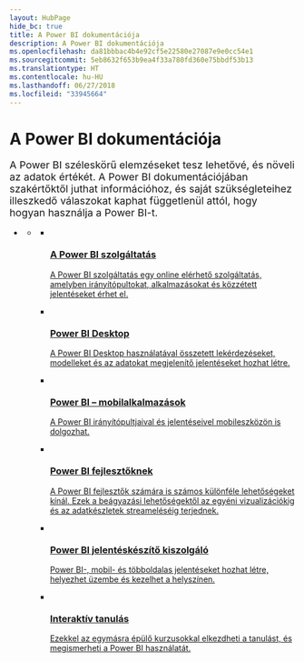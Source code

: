 ```yaml
---
layout: HubPage
hide_bc: true
title: A Power BI dokumentációja
description: A Power BI dokumentációja
ms.openlocfilehash: da81bbbac4b4e92cf5e22580e27087e9e0cc54e1
ms.sourcegitcommit: 5eb8632f653b9ea4f33a780fd360e75bbdf53b13
ms.translationtype: HT
ms.contentlocale: hu-HU
ms.lasthandoff: 06/27/2018
ms.locfileid: "33945664"
---
```

<div id="main" class="v2">
    <div class="container">
        <h1>A Power BI dokumentációja</h1>
        <p style="font-size: 1.12rem;margin-bottom: 1rem;">A Power BI széleskörű elemzéseket tesz lehetővé, és növeli az adatok értékét. A Power BI dokumentációjában szakértőktől juthat információhoz, és saját szükségleteihez illeszkedő válaszokat kaphat függetlenül attól, hogy hogyan használja a Power BI-t.</p>
        <ul class="pivots">
            <li>
                <a href="#home"></a>
                <ul id="home">
                    <li>
                        <a href="#home-all"></a>
                        <ul id="home-all" class="cardsA">
                            <li>
                                <a href="power-bi-overview.md">
                                    <div class="cardSize">
                                        <div class="cardPadding">
                                            <div class="card">
                                                <div class="cardImageOuter">
                                                    <div class="cardImage">
                                                        <img src="https://docs.microsoft.com/en-us/media/hubs/powerbi/pbi-powerbi-logo.svg" alt="" />
                                                    </div>
                                                </div>
                                                <div class="cardText">
                                                    <h3>A Power BI szolgáltatás</h3>
                                                    <p>A Power BI szolgáltatás egy online elérhető szolgáltatás, amelyben irányítópultokat, alkalmazásokat és közzétett jelentéseket érhet el.</p>
                                                </div>
                                            </div>
                                        </div>
                                    </div>
                                </a>
                            </li>
                            <li>
                                <a href="desktop-what-is-desktop.md">
                                    <div class="cardSize">
                                        <div class="cardPadding">
                                            <div class="card">
                                                <div class="cardImageOuter">
                                                    <div class="cardImage">
                                                        <img src="https://docs.microsoft.com/en-us/media/hubs/powerbi/pbi-desktop.svg" alt="" />
                                                    </div>
                                                </div>
                                                <div class="cardText">
                                                    <h3>Power BI Desktop</h3>
                                                    <p>A Power BI Desktop használatával összetett lekérdezéseket, modelleket és az adatokat megjelenítő jelentéseket hozhat létre.</p>
                                                </div>
                                            </div>
                                        </div>
                                    </div>
                                </a>
                            </li>
                            <li>
                                <a href="mobile-apps-for-mobile-devices.md">
                                    <div class="cardSize">
                                        <div class="cardPadding">
                                            <div class="card">
                                                <div class="cardImageOuter">
                                                    <div class="cardImage">
                                                        <img src="https://docs.microsoft.com/en-us/media/hubs/powerbi/pbi-mobile-apps.svg" alt="" />
                                                    </div>
                                                </div>
                                                <div class="cardText">
                                                    <h3>Power BI – mobilalkalmazások</h3>
                                                    <p>A Power BI irányítópultjaival és jelentéseivel mobileszközön is dolgozhat.</p>
                                                </div>
                                            </div>
                                        </div>
                                    </div>
                                </a>
                            </li>
                            <li>
                                <a href="developer/what-can-you-do.md">
                                    <div class="cardSize">
                                        <div class="cardPadding">
                                            <div class="card">
                                                <div class="cardImageOuter">
                                                    <div class="cardImage">
                                                        <img src="https://docs.microsoft.com/en-us/media/hubs/powerbi/pbi-developer.svg" alt="" />
                                                    </div>
                                                </div>
                                                <div class="cardText">
                                                    <h3>Power BI fejlesztőknek</h3>
                                                    <p>A Power BI fejlesztők számára is számos különféle lehetőségeket kínál. Ezek a beágyazási lehetőségektől az egyéni vizualizációkig és az adatkészletek streameléséig terjednek.</p>
                                                </div>
                                            </div>
                                        </div>
                                    </div>
                                </a>
                            </li>
                            <li>
                                <a href="report-server/get-started.md">
                                    <div class="cardSize">
                                        <div class="cardPadding">
                                            <div class="card">
                                                <div class="cardImageOuter">
                                                    <div class="cardImage">
                                                        <img src="https://docs.microsoft.com/en-us/media/hubs/powerbi/pbi-report-server.svg" alt="" />
                                                    </div>
                                                </div>
                                                <div class="cardText">
                                                    <h3>Power BI jelentéskészítő kiszolgáló</h3>
                                                    <p>Power BI-, mobil- és többoldalas jelentéseket hozhat létre, helyezhet üzembe és kezelhet a helyszínen.</p>
                                                </div>
                                            </div>
                                        </div>
                                    </div>
                                </a>
                            </li>
                            <li>
                                <a href="guided-learning/index.md">
                                    <div class="cardSize">
                                        <div class="cardPadding">
                                            <div class="card">
                                                <div class="cardImageOuter">
                                                    <div class="cardImage">
                                                        <img src="https://docs.microsoft.com/en-us/media/hubs/powerbi/pbi-guided-learning.svg" alt="" />
                                                    </div>
                                                </div>
                                                <div class="cardText">
                                                    <h3>Interaktív tanulás</h3>
                                                    <p>Ezekkel az egymásra épülő kurzusokkal elkezdheti a tanulást, és megismerheti a Power BI használatát.</p>
                                                </div>
                                            </div>
                                        </div>
                                    </div>
                                </a>
                            </li>
                        </ul>
                    </li>
                </ul>
            </li>
        </ul>
    </div>
</div>
